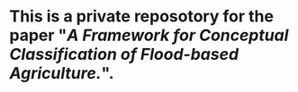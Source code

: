# This is a private reposotory for the paper "_**A Framework for Conceptual Classification of Flood-based Agriculture.**_".

